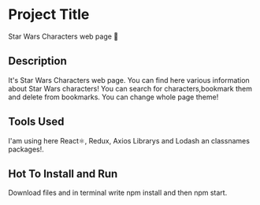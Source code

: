 # Project Title
Star Wars Characters web page 🌌

## Description
It's Star Wars Characters web page. You can find here various information about Star Wars characters!
You can search for characters,bookmark them and delete from bookmarks. You can change whole page theme!

## Tools Used
I'am using here  React⚛, Redux, Axios Librarys and Lodash an classnames packages!.

## Hot To Install and Run
Download files and in terminal write npm install and then npm start.   
